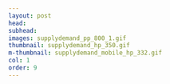 ```yaml
---
layout: post
head: 
subhead:
images: supplydemand_pp_800_1.gif
thumbnail: supplydemand_hp_350.gif
m-thumbnail: supplydemand_mobile_hp_332.gif
col: 1
order: 9
---
```

